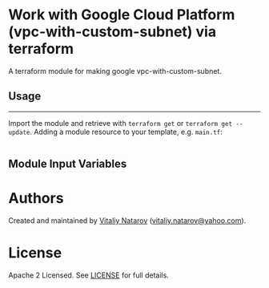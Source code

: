 # Work with Google Cloud  Platform (vpc-with-custom-subnet) via terraform

A terraform module for making google vpc-with-custom-subnet.
 
## Usage
--------

Import the module and retrieve with ```terraform get``` or ```terraform get --update```. Adding a module resource to your template, e.g. `main.tf`:

```
```

Module Input Variables
----------------------

Authors
=======

Created and maintained by [Vitaliy Natarov](https://github.com/SebastianUA)
(vitaliy.natarov@yahoo.com).

License
=======

Apache 2 Licensed. See [LICENSE](https://github.com/SebastianUA/terraform/blob/master/LICENSE) for full details.
